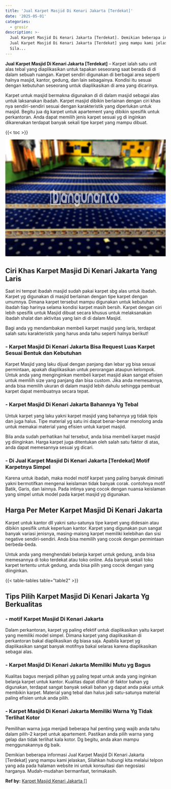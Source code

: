```yaml
---
title: 'Jual Karpet Masjid Di Kenari Jakarta [Terdekat]'
date: '2025-05-01'
categories:
  - grosir
description: >-
  Jual Karpet Masjid Di Kenari Jakarta [Terdekat]. Demikian beberapa informasi
  Jual Karpet Masjid Di Kenari Jakarta [Terdekat] yang mampu kami jelaskan,
  Sila...
---
```


**Jual Karpet Masjid Di Kenari Jakarta \[Terdekat\]** – Karpet ialah satu unit alas tebal yang diaplikasikan untuk tapakan seseorang saat berada di di dalam sebuah ruangan. Karpet sendiri digunakan di berbagai area seperti halnya masjid, kantor, gedung, dan lain sebagainya. Kondisi itu sesuai dengan kebutuhan seseorang untuk diaplikasikan di area yang dicarinya.

Karpet untuk masjid bermakna digunakan di di dalam masjid sebagai alas untuk laksanakan ibadah. Karpet masjid dibikin berlainan dengan ciri khas nya sendiri-sendiri sesuai dengan karakteristik yang diperlukan untuk masjid. Begitu jua dg karpet untuk apartement yang dibikin spesifik untuk perkantoran. Anda dapat memilih jenis karpet sesuai yg di inginkan dikarenakan terdapat banyak sekali tipe karpet yang mampu dibuat.

{{< toc >}}

![Jual Karpet Masjid Di Kenari Jakarta [Terdekat]](/images/grosir-karpet-murah-59.png)

## Ciri Khas Karpet Masjid Di Kenari Jakarta Yang Laris

Saat ini tempat ibadah masjid sudah pakai karpet sbg alas untuk ibadah. Karpet yg digunakan di masjid berlainan dengan tipe karpet dengan umumnya. Dimana karpet tersebut mampu digunakan untuk kebutuhan ibadah tiap harinya selama kondisi karpet masih bersih. Karpet dengan ciri lebih spesifik untuk Masjid dibuat secara khusus untuk melaksanakan ibadah shalat dan aktivitas yang lain di di dalam Masjid.

Bagi anda yg mendambakan membeli karpet masjid yang laris, terdapat salah satu karakteristik yang harus anda tahu seperti halnya berikut!

### \- Karpet Masjid Di Kenari Jakarta Bisa Request Luas Karpet Sesuai Bentuk dan Kebutuhan

Karpet Masjid yang laku dijual dengan panjang dan lebar yg bisa sesuai permintaan, apakah diaplikasikan untuk perorangan ataupun kelompok. Untuk anda yang menginginkan membeli karpet masjid akan sangat efisien untuk memliih size yang panjang dan bisa custom. Jika anda memesannya, anda bisa memilih ukuran di dalam masjid lebih dahulu sehingga pembuat karpet dapat membuatnya secara tepat.

### \- Karpet Masjid Di Kenari Jakarta Bahannya Yg Tebal

Untuk karpet yang laku yakni karpet masjid yang bahannya yg tidak tipis dan juga halus. Tipe material yg satu ini dapat benar-benar menolong anda untuk memakai material yang efisien untuk karpet masjid.

Bila anda sudah perhatikan hal tersebut, anda bisa membeli karpet masjid yg diinginkan. Harga karpet juga ditentukan oleh salah satu faktor di atas, anda dapat memesannya sesuai yg dicari.

### \- Di Jual Karpet Masjid Di Kenari Jakarta \[Terdekat\] Motif Karpetnya Simpel

Karena untuk ibadah, maka model motif karpet yang paling banyak diminati yakni bermotifkan mengenai keislaman tidak banyak corak. contohnya motif Batik, Garis, dan lainnya. Pada intinya yang cocok dengan nuansa keislaman yang simpel untuk model pada karpet masjid yg digunakan.

## Harga Per Meter Karpet Masjid Di Kenari Jakarta

Karpet untuk kantor dll yakni satu-satunya tipe karpet yang didesain atau dibikin spesifik untuk keperluan kantor. Karpet yang digunakan pun sangat banyak variasi jenisnya, masing-maisng karpet memiliki kelebihan dan sisi negative sendiri-sendiri. Anda bisa memilih yang cocok dengan permintaan berbeda-beda.

Untuk anda yang menghendaki belanja karpet untuk gedung, anda bisa memesannya di toko terdekat atau toko online. Ada banyak sekali toko karpet tertentu untuk gedung, anda bisa pilih yang cocok dengan yang diinginkan.

{{< table-tables table="table2" >}}

## Tips Pilih Karpet Masjid Di Kenari Jakarta Yg Berkualitas

### \- motif Karpet Masjid Di Kenari Jakarta

Dalam perkantoran, karpet yg paling efektif untuk diaplikasikan yaitu karpet yang memiliki model simpel. Dimana karpet yang diaplikasikan di perkantoran bakal diaplikasikan dg biasa saja. Apabila karpet yg diaplikasikan sangat banyak motifnya bakal selaras karena diaplikasikan sebagai alas.

### \- Karpet Masjid Di Kenari Jakarta Memiliki Mutu yg Bagus

Kualitas bagus menjadi pilihan yg paling tepat untuk anda yang inginkan belanja karpet untuk kantor. Kualitas dapat dilihat dr faktor bahan yg digunakan, terdapat sangat banyak sekali bahan yg dapat anda pakai untuk membikin karpet. Material yang tebal dan halus jadi satu-satunya material paling efisien untuk anda pilih.

### \- Karpet Masjid Di Kenari Jakarta Memiliki Warna Yg Tidak Terlihat Kotor

Pemilihan warna juga menjadi beberapa hal penting yang wajib anda tahu dalam pilih-2 karpet untuk apartement. Pastikan anda pilih warna yang gelap dan tidak terlihat kala kotor. Dg begitu, anda akan mampu menggunakannya dg baik.

Demikian beberapa informasi Jual Karpet Masjid Di Kenari Jakarta \[Terdekat\] yang mampu kami jelaskan, Silahkan hubungi kita melalui telpon yang ada pada halaman website ini untuk konsultasi dan negosiasi harganya. Mudah-mudahan bermanfaat, terimakasih.

**Ref by:**  [Karpet Masjid Kenari Jakarta []](https://id.wikipedia.org/wiki/Karpet)
